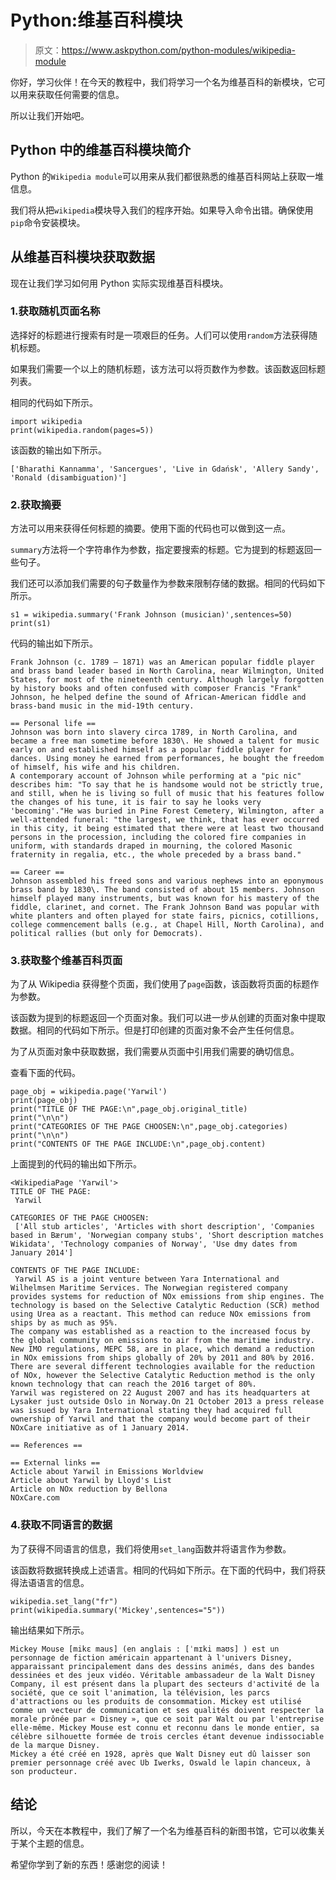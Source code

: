 # Python:维基百科模块

> 原文：<https://www.askpython.com/python-modules/wikipedia-module>

你好，学习伙伴！在今天的教程中，我们将学习一个名为维基百科的新模块，它可以用来获取任何需要的信息。

所以让我们开始吧。

## Python 中的维基百科模块简介

Python 的`Wikipedia module`可以用来从我们都很熟悉的维基百科网站上获取一堆信息。

我们将从把`wikipedia`模块导入我们的程序开始。如果导入命令出错。确保使用`pip`命令安装模块。

## 从维基百科模块获取数据

现在让我们学习如何用 Python 实际实现维基百科模块。

### 1.获取随机页面名称

选择好的标题进行搜索有时是一项艰巨的任务。人们可以使用`random`方法获得随机标题。

如果我们需要一个以上的随机标题，该方法可以将页数作为参数。该函数返回标题列表。

相同的代码如下所示。

```
import wikipedia 
print(wikipedia.random(pages=5))

```

该函数的输出如下所示。

```
['Bharathi Kannamma', 'Sancergues', 'Live in Gdańsk', 'Allery Sandy', 'Ronald (disambiguation)']

```

### 2.获取摘要

方法可以用来获得任何标题的摘要。使用下面的代码也可以做到这一点。

`summary`方法将一个字符串作为参数，指定要搜索的标题。它为提到的标题返回一些句子。

我们还可以添加我们需要的句子数量作为参数来限制存储的数据。相同的代码如下所示。

```
s1 = wikipedia.summary('Frank Johnson (musician)',sentences=50) 
print(s1) 

```

代码的输出如下所示。

```
Frank Johnson (c. 1789 – 1871) was an American popular fiddle player and brass band leader based in North Carolina, near Wilmington, United States, for most of the nineteenth century. Although largely forgotten by history books and often confused with composer Francis "Frank" Johnson, he helped define the sound of African-American fiddle and brass-band music in the mid-19th century.

== Personal life ==
Johnson was born into slavery circa 1789, in North Carolina, and became a free man sometime before 1830\. He showed a talent for music early on and established himself as a popular fiddle player for dances. Using money he earned from performances, he bought the freedom of himself, his wife and his children.
A contemporary account of Johnson while performing at a "pic nic" describes him: "To say that he is handsome would not be strictly true, and still, when he is living so full of music that his features follow the changes of his tune, it is fair to say he looks very 'becoming'."He was buried in Pine Forest Cemetery, Wilmington, after a well-attended funeral: "the largest, we think, that has ever occurred in this city, it being estimated that there were at least two thousand persons in the procession, including the colored fire companies in uniform, with standards draped in mourning, the colored Masonic fraternity in regalia, etc., the whole preceded by a brass band."

== Career ==
Johnson assembled his freed sons and various nephews into an eponymous brass band by 1830\. The band consisted of about 15 members. Johnson himself played many instruments, but was known for his mastery of the fiddle, clarinet, and cornet. The Frank Johnson Band was popular with white planters and often played for state fairs, picnics, cotillions, college commencement balls (e.g., at Chapel Hill, North Carolina), and political rallies (but only for Democrats).

```

### 3.获取整个维基百科页面

为了从 Wikipedia 获得整个页面，我们使用了`page`函数，该函数将页面的标题作为参数。

该函数为提到的标题返回一个页面对象。我们可以进一步从创建的页面对象中提取数据。相同的代码如下所示。但是打印创建的页面对象不会产生任何信息。

为了从页面对象中获取数据，我们需要从页面中引用我们需要的确切信息。

查看下面的代码。

```
page_obj = wikipedia.page('Yarwil')
print(page_obj)
print("TITLE OF THE PAGE:\n",page_obj.original_title)
print("\n\n")
print("CATEGORIES OF THE PAGE CHOOSEN:\n",page_obj.categories)
print("\n\n")
print("CONTENTS OF THE PAGE INCLUDE:\n",page_obj.content)

```

上面提到的代码的输出如下所示。

```
<WikipediaPage 'Yarwil'>
TITLE OF THE PAGE:
 Yarwil

CATEGORIES OF THE PAGE CHOOSEN:
 ['All stub articles', 'Articles with short description', 'Companies based in Bærum', 'Norwegian company stubs', 'Short description matches Wikidata', 'Technology companies of Norway', 'Use dmy dates from January 2014']

CONTENTS OF THE PAGE INCLUDE:
 Yarwil AS is a joint venture between Yara International and Wilhelmsen Maritime Services. The Norwegian registered company provides systems for reduction of NOx emissions from ship engines. The technology is based on the Selective Catalytic Reduction (SCR) method using Urea as a reactant. This method can reduce NOx emissions from ships by as much as 95%.
The company was established as a reaction to the increased focus by the global community on emissions to air from the maritime industry.  New IMO regulations, MEPC 58, are in place, which demand a reduction in NOx emissions from ships globally of 20% by 2011 and 80% by 2016.
There are several different technologies available for the reduction of NOx, however the Selective Catalytic Reduction method is the only known technology that can reach the 2016 target of 80%.
Yarwil was registered on 22 August 2007 and has its headquarters at Lysaker just outside Oslo in Norway.On 21 October 2013 a press release was issued by Yara International stating they had acquired full ownership of Yarwil and that the company would become part of their NOxCare initiative as of 1 January 2014.

== References ==

== External links ==
Acticle about Yarwil in Emissions Worldview
Article about Yarwil by Lloyd's List
Article on NOx reduction by Bellona
NOxCare.com

```

### 4.获取不同语言的数据

为了获得不同语言的信息，我们将使用`set_lang`函数并将语言作为参数。

该函数将数据转换成上述语言。相同的代码如下所示。在下面的代码中，我们将获得法语语言的信息。

```
wikipedia.set_lang("fr")
print(wikipedia.summary('Mickey',sentences="5"))

```

输出结果如下所示。

```
Mickey Mouse [mikɛ maus] (en anglais : [ˈmɪki maʊs] ) est un personnage de fiction américain appartenant à l'univers Disney, apparaissant principalement dans des dessins animés, dans des bandes dessinées et des jeux vidéo. Véritable ambassadeur de la Walt Disney Company, il est présent dans la plupart des secteurs d'activité de la société, que ce soit l'animation, la télévision, les parcs d'attractions ou les produits de consommation. Mickey est utilisé comme un vecteur de communication et ses qualités doivent respecter la morale prônée par « Disney », que ce soit par Walt ou par l'entreprise elle-même. Mickey Mouse est connu et reconnu dans le monde entier, sa célèbre silhouette formée de trois cercles étant devenue indissociable de la marque Disney.
Mickey a été créé en 1928, après que Walt Disney eut dû laisser son premier personnage créé avec Ub Iwerks, Oswald le lapin chanceux, à son producteur.

```

## 结论

所以，今天在本教程中，我们了解了一个名为维基百科的新图书馆，它可以收集关于某个主题的信息。

希望你学到了新的东西！感谢您的阅读！